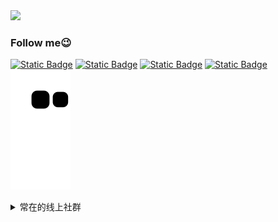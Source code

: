<img src="https://readme-typing-svg.herokuapp.com?font=JetBrains+Mono&color=%23000000&height=60&lines=print(%22Hello+World!%22)">

### Follow me😉
[![Static Badge](https://img.shields.io/badge/Github-black?style=for-the-badge)](https://github.com/1Haschwalth)
[![Static Badge](https://img.shields.io/badge/%E7%88%B1%E5%8F%91%E7%94%B5-8A2BE2?style=for-the-badge)](https://afdian.net/a/Haschwalth15)
[![Static Badge](https://img.shields.io/badge/bilibili-%23FB7299?style=for-the-badge)](https://space.bilibili.com/323328689?spm_id_from=333.1007.0.0)
[![Static Badge](https://img.shields.io/badge/%E7%9F%A5%E4%B9%8E-%230066ff?style=for-the-badge)](https://www.zhihu.com/people/qian-meng-chu-wang)
![huamurui](https://raw.githubusercontent.com/huamurui/huamurui/main/assets/github-contribution-grid-snake.svg)
<details><summary>常在的线上社群</summary>
  QQ：屋顶现视研频道2023春；THBWiki Live；DCRU-天机工程；克苏鲁世 一群；三号机伊甸园；
  
  VX：御宅文化批评史入门；ChatGPT人工智能研究小组；人工智能思想深度小组。
</details>

